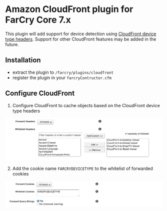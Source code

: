 # Amazon CloudFront plugin for FarCry Core 7.x

This plugin will add support for device detection using [CloudFront device type headers](http://docs.aws.amazon.com/AmazonCloudFront/latest/DeveloperGuide/header-caching.html#header-caching-web-device).
Support for other CloudFront features may be added in the future.

## Installation

- extract the plugin to `/farcry/plugins/cloudfront`
- register the plugin in your `farcryContructor.cfm`

## Configure CloudFront

1. Configure CloudFront to cache objects based on the CloudFront device type headers

![Whitelist device type headers](docs/cf-whitelist-headers.jpg)

2. Add the cookie name `FARCRYDEVICETYPE` to the whitelist of forwarded cookies

![Whitelist cookies](docs/cf-whitelist-cookies.jpg)
